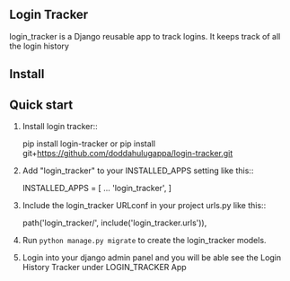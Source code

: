 
Login Tracker
-------------

login_tracker is a Django reusable app to track logins.
It keeps  track of all the login history

Install
------------


    


Quick start
-----------
1. Install login tracker:: 
  
      pip install login-tracker
      or
      pip install git+https://github.com/doddahulugappa/login-tracker.git


2. Add "login_tracker" to your INSTALLED_APPS setting like this::

    INSTALLED_APPS = [
        ...
        'login_tracker',
    ]

3. Include the login_tracker URLconf in your project urls.py like this::

    path('login_tracker/', include('login_tracker.urls')),

4. Run ``python manage.py migrate`` to create the login_tracker models.

5. Login into your django admin panel and you will be able see the Login History Tracker under LOGIN_TRACKER App

